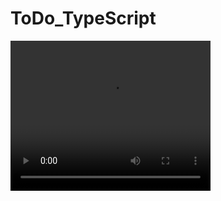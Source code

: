 # ToDo_TypeScript
<video width="320" height="240" controls>
  <source src="" type="video/mp4">
  <source src="" type="video/ogg">
</video>
